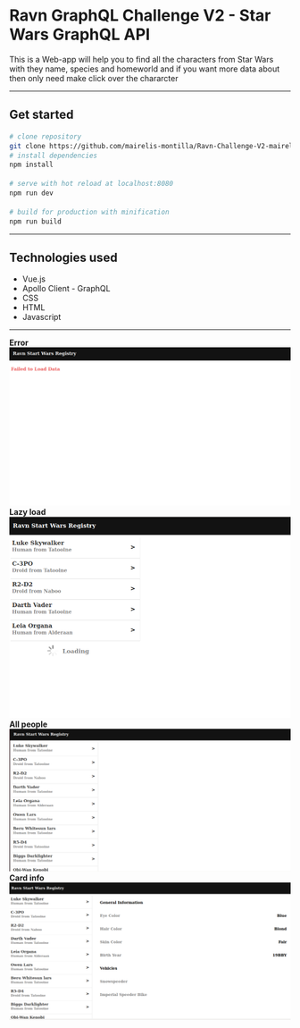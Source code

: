 # Ravn GraphQL Challenge V2 - Star Wars GraphQL API
This is a Web-app  will help you to find all the characters from Star Wars with they name, species and homeworld and if you want more data about then only need make click over the chararcter
***
## Get started
``` bash
# clone repository
git clone https://github.com/mairelis-montilla/Ravn-Challenge-V2-mairelis.git
# install dependencies
npm install

# serve with hot reload at localhost:8080
npm run dev

# build for production with minification
npm run build
```
***
## Technologies used
  *  Vue.js
  * Apollo Client - GraphQL
  * CSS
  * HTML
  * Javascript
***
**Error**
![error](./src/assets/error.png)
**Lazy load**
![Lazy-load](./src/assets/lazyLoad.png)
**All people**
![all-Users](./src/assets/allPeople.png)
**Card info**
![card Info](./src/assets/cardInfo.png)